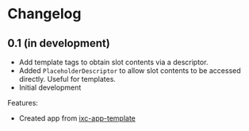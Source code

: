 # Changelog

## 0.1 (in development)
  * Add template tags to obtain slot contents via a descriptor.
  * Added `PlaceholderDescriptor` to allow slot contents to be accessed directly. Useful for 
  templates.
  * Initial development

Features:

  * Created app from [ixc-app-template]

[ixc-app-template]: https://github.com/ixc/ixc-app-template/
